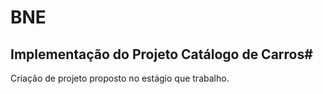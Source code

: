 # BNE
                   
## Implementação do Projeto Catálogo de Carros# 
                              
Criação de projeto proposto no estágio que trabalho.

